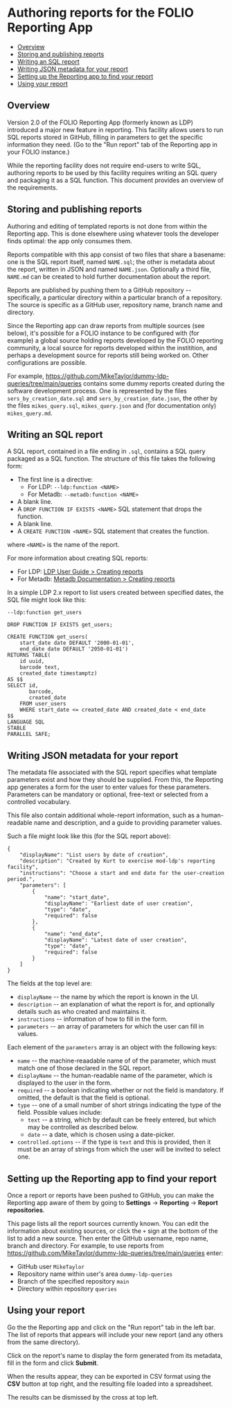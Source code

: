 # Authoring reports for the FOLIO Reporting App

<!-- md2toc -l 2 reports.md -->
* [Overview](#overview)
* [Storing and publishing reports](#storing-and-publishing-reports)
* [Writing an SQL report](#writing-an-sql-report)
* [Writing JSON metadata for your report](#writing-json-metadata-for-your-report)
* [Setting up the Reporting app to find your report](#setting-up-the-reporting-app-to-find-your-report)
* [Using your report](#using-your-report)



## Overview

Version 2.0 of the FOLIO Reporting App (formerly known as LDP) introduced a major new feature in reporting. This facility allows users to run SQL reports stored in GitHub, filling in parameters to get the specific information they need. (Go to the "Run report" tab of the Reporting app in your FOLIO instance.)

While the reporting facility does not require end-users to write SQL, authoring reports to be used by this facility requires writing an SQL query and packaging it as a SQL function. This document provides an overview of the requirements.


##  Storing and publishing reports

Authoring and editing of templated reports is not done from within the Reporting app. This is done elsewhere using whatever tools the developer finds optimal: the app only consumes them.

Reports compatible with this app consist of two files that share a basename: one is the SQL report itself, named `NAME.sql`; the other is metadata about the report, written in JSON and named `NAME.json`. Optionally a third file, `NAME.md` can be created to hold further documentation about the report.

Reports are published by pushing them to a GitHub repository -- specifically, a particular directory within a particular branch of a repository. The source is specific as a GitHub user, repository name, branch name and directory.

Since the Reporting app can draw reports from multiple sources (see below), it's possible for a FOLIO instance to be configured with (for example) a global source holding reports developed by the FOLIO reporting community, a local source for reports developed within the institition, and perhaps a development source for reports still being worked on. Other configurations are possible.

For example, https://github.com/MikeTaylor/dummy-ldp-queries/tree/main/queries contains some dummy reports created during the software development process. One is represented by the files `sers_by_creation_date.sql` and `sers_by_creation_date.json`, the other by the files `mikes_query.sql`, `mikes_query.json` and (for documentation only) `mikes_query.md`.


## Writing an SQL report

A SQL report, contained in a file ending in `.sql`, contains a SQL query packaged as a SQL function.  The structure of this file takes the following form:

* The first line is a directive:
  * For LDP: `--ldp:function <NAME>`
  * For Metadb: `--metadb:function <NAME>`
* A blank line.
* A `DROP FUNCTION IF EXISTS <NAME>` SQL statement that drops the function.
* A blank line.
* A `CREATE FUNCTION <NAME>` SQL statement that creates the function.

where `<NAME>` is the name of the report.

For more information about creating SQL reports:
* For LDP: [LDP User Guide > Creating reports](https://github.com/library-data-platform/ldp/blob/main/doc/User_Guide.md#5-creating-reports)
* For Metadb: [Metadb Documentation > Creating reports](https://metadb.dev/doc/#_creating_reports)

In a simple LDP 2.x report to list users created between specified dates, the SQL file might look like this:
```
--ldp:function get_users

DROP FUNCTION IF EXISTS get_users;

CREATE FUNCTION get_users(
    start_date date DEFAULT '2000-01-01',
    end_date date DEFAULT '2050-01-01')
RETURNS TABLE(
    id uuid,
    barcode text,
    created_date timestamptz)
AS $$
SELECT id,
       barcode,
       created_date
    FROM user_users
    WHERE start_date <= created_date AND created_date < end_date
$$
LANGUAGE SQL
STABLE
PARALLEL SAFE;
```

## Writing JSON metadata for your report

The metadata file associated with the SQL report specifies what template parameters exist and how they should be supplied. From this, the Reporting app generates a form for the user to enter values for these parameters. Parameters can be mandatory or optional, free-text or selected from a controlled vocabulary.

This file also contain additional whole-report information, such as a human-readable name and description, and a guide to providing parameter values.

Such a file might look like this (for the SQL report above):
```
{
    "displayName": "List users by date of creation",
    "description": "Created by Kurt to exercise mod-ldp's reporting facility",
    "instructions": "Choose a start and end date for the user-creation period.",
    "parameters": [
        {
            "name": "start_date",
            "displayName": "Earliest date of user creation",
            "type": "date",
            "required": false
        },
        {
            "name": "end_date",
            "displayName": "Latest date of user creation",
            "type": "date",
            "required": false
        }
    ]
}
```

The fields at the top level are:

* `displayName` -- the name by which the report is known in the UI.
* `description` -- an explanation of what the report is for, and optionally details such as who created and maintains it.
* `instructions` -- information of how to fill in the form.
* `parameters` -- an array of parameters for which the user can fill in values.

Each element of the `parameters` array is an object with the following keys:
* `name` -- the machine-reaadable name of of the parameter, which must match one of those declared in the SQL report.
* `displayName` -- the human-readable name of the parameter, which is displayed to the user in the form.
* `required` -- a boolean indicating whether or not the field is mandatory. If omitted, the default is that the field is optional.
* `type` -- one of a small number of short strings indicating the type of the field. Possible values include:
  * `text` -- a string, which by default can be freely entered, but which may be controlled as described below.
  * `date` -- a date, which is chosen using a date-picker.
* `controlled.options` -- if the type is `text` and this is provided, then it must be an array of strings from which the user will be invited to select one.


## Setting up the Reporting app to find your report

Once a report or reports have been pushed to GitHub, you can make the Reporting app aware of them by going to **Settings** &rarr; **Reporting** &rarr; **Report repositories**.

This page lists all the report sources currently known. You can edit the information about existing sources, or click the `+` sign at the bottom of the list to add a new source. Then enter the GitHub username, repo name, branch and directory. For example, to use reports from https://github.com/MikeTaylor/dummy-ldp-queries/tree/main/queries enter:
* GitHub user `MikeTaylor`
* Repository name within user's area `dummy-ldp-queries`
* Branch of the specified repository `main`
* Directory within repository `queries`


## Using your report

Go the the Reporting app and click on the "Run report" tab in the left bar. The list of reports that appears will include your new report (and any others from the same directory).

Click on the report's name to display the form generated from its metadata, fill in the form and click **Submit**.

When the results appear, they can be exported in CSV format using the **CSV** button at top right, and the resulting file loaded into a spreadsheet.

The results can be dismissed by the cross at top left.


